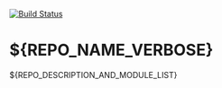 [![Build Status](https://travis-ci.org/open-synergy/${REPO_NAME}.svg?branch=${BRANCH_NAME})](https://travis-ci.org/open-synergy/${REPO_NAME})

# ${REPO_NAME_VERBOSE}

${REPO_DESCRIPTION_AND_MODULE_LIST}
